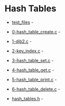 # Hash Tables

- [test_files](https://github.com/KristiSeraj/holbertonschool-low_level_programming/tree/main/0x1A-hash_tables/test_files) -

- [0-hash_table_create.c](https://github.com/KristiSeraj/holbertonschool-low_level_programming/blob/main/0x1A-hash_tables/0-hash_table_create.c) -

- [1-djb2.c](https://github.com/KristiSeraj/holbertonschool-low_level_programming/blob/main/0x1A-hash_tables/1-djb2.c) -

- [2-key_index.c](https://github.com/KristiSeraj/holbertonschool-low_level_programming/blob/main/0x1A-hash_tables/2-key_index.c) -

- [3-hash_table_set.c](https://github.com/KristiSeraj/holbertonschool-low_level_programming/blob/main/0x1A-hash_tables/3-hash_table_set.c) -

- [4-hash_table_get.c](https://github.com/KristiSeraj/holbertonschool-low_level_programming/blob/main/0x1A-hash_tables/4-hash_table_get.c) -

- [5-hash_table_print.c](https://github.com/KristiSeraj/holbertonschool-low_level_programming/blob/main/0x1A-hash_tables/5-hash_table_print.c) -

- [6-hash_table_delete.c](https://github.com/KristiSeraj/holbertonschool-low_level_programming/blob/main/0x1A-hash_tables/6-hash_table_delete.c) -

- [hash_tables.h](https://github.com/KristiSeraj/holbertonschool-low_level_programming/blob/main/0x1A-hash_tables/hash_tables.h) -
